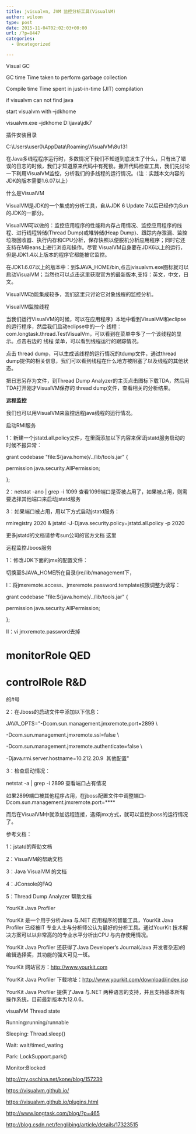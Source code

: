 ```yaml
---
title: jvisualvm, JVM 监控分析工具(VisualVM)
author: wiloon
type: post
date: 2015-11-04T02:02:03+00:00
url: /?p=8447
categories:
  - Uncategorized

---
```

Visual GC
  
GC time Time taken to perform garbage collection
  
Compile time Time spent in just-in-time (JIT) compilation

if visualvm can not find java
  
start visualvm with &#8211;jdkhome
  
visualvm.exe &#8211;jdkhome D:\java\jdk7

插件安装目录
  
C:\Users\user0\AppData\Roaming\VisualVM\8u131

在Java多线程程序运行时，多数情况下我们不知道到底发生了什么，只有出了错误的日志的时候，我们才知道原来代码中有死锁。撇开代码检查工具，我们先讨论一下利用VisualVM监控，分析我们的多线程的运行情况。（注：实践本文内容的JDK的版本需要1.6.07以上）

什么是VisualVM

VisualVM是JDK的一个集成的分析工具，自从JDK 6 Update 7以后已经作为Sun的JDK的一部分。

VisualVM可以做的：监控应用程序的性能和内存占用情况、监控应用程序的线程、进行线程转储(Thread Dump)或堆转储(Heap Dump)、跟踪内存泄漏、监控垃圾回收器、执行内存和CPU分析，保存快照以便脱机分析应用程序；同时它还支持在MBeans上进行浏览和操作。尽管 VisualVM自身要在JDK6以上的运行，但是JDK1.4以上版本的程序它都能被它监控。

在JDK1.6.07以上的版本中：到$JAVA_HOME/bin,点击jvisualvm.exe图标就可以启动VisualVM；当然也可以点击这里获取官方的最新版本,支持：英文，中文，日文。

VisualVM功能集成较多，我们这里只讨论它对象线程的监控分析。
  
VisualVM监控线程

当我们运行VisualVM的时候，可以在应用程序》本地中看到VisualVM和eclipse的运行程序，然后我们启动eclipse中的一个 线程：com.longtask.thread.TestVisualVm，可以看到在菜单中多了一个该线程的显示。点击右边的 线程 菜单，可以看到线程运行的跟踪情况。

点击 thread dump，可以生成该线程的运行情况的tdump文件，通过thread dump提供的相关信息，我们可以看到线程在什么地方被阻塞了以及线程的其他状态。

把日志另存为文件，到Thread Dump Analyzer的主页点击图标下载TDA，然后用TDA打开刚才VisualVM保存的 thread dump文件，查看相关的分析结果。

**远程监控**
  
我们也可以用VisualVM来监控远程java线程的运行情况。
  
启动RMI服务

1：新建一个jstatd.all.policy文件，在里面添加以下内容来保证jstatd服务启动的时候不报异常：

grant codebase "file:${java.home}/../lib/tools.jar" {
  
permission java.security.AllPermission;
  
};
  
2：netstat -ano | grep -i 1099 查看1099端口是否被占用了，如果被占用，则需要选择其他端口来启动jstatd服务

3：如果端口被占用，用以下方式启动jstatd服务：

rmiregistry 2020 & jstatd -J-Djava.security.policy=jstatd.all.policy -p 2020
  
更多jstatd的文档请参考sun公司的官方文档 这里
  
远程监控Jboos服务

1：修改JDK下面的jmx的配置文件：

切换至$JAVA_HOME所在目录/jre/lib/management下，

I：将jmxremote.access、jmxremote.password.template权限调整为读写：

grant codebase "file:${java.home}/../lib/tools.jar" {
  
permission java.security.AllPermission;
  
};
  
II：vi jmxremote.password去掉

# monitorRole QED

# controlRole R&D

的#号

2：在Jboss的启动文件中添加以下信息：

JAVA_OPTS="-Dcom.sun.management.jmxremote.port=2899 \
  
-Dcom.sun.management.jmxremote.ssl=false \
  
-Dcom.sun.management.jmxremote.authenticate=false \
  
-Djava.rmi.server.hostname=10.212.20.9  其他配置"
  
3：检查启动情况：

netstat -a | grep -i 2899 查看端口占有情况

如果2899端口被其他程序占用，在jboss配置文件中调整端口-Dcom.sun.management.jmxremote.port=\****

而后在VisualVM中就添加远程连接，选择jmx方式，就可以监控jboss的运行情况了。

参考文档：
  
1：jstatd的帮助文档

2：VisualVM的帮助文档

3：Java VisualVM 的文档

4：JConsole的FAQ

5：Thread Dump Analyzer 帮助文档

YourKit Java Profiler
          
YourKit 是一个用于分析Java 与.NET 应用程序的智能工具，YourKit Java Profiler 已经被IT 专业人士与分析师公认为最好的分析工具。通过YourKit 技术解决方案可以以非常高的的专业水平分析出CPU 与内存使用情况。
          
YourKit Java Profiler 还获得了Java Developer&#8217;s Journal(Java 开发者杂志)的编辑选择奖，其功能的强大可见一斑。
          
YourKit 网站官方：http://www.yourkit.com
          
YourKit Java Profiler 下载地址：http://www.yourkit.com/download/index.jsp
          
YourKit Java Profiler 提供了Java 与.NET 两种语言的支持，并且支持基本所有操作系统，目前最新版本为12.0.6。

visualVM Thread state
  
Running:running/runnable
  
Sleeping: Thread.sleep()
  
Wait: wait/timed_wating
  
Park: LockSupport.park()
  
Monitor:Blocked

http://my.oschina.net/kone/blog/157239
  
https://visualvm.github.io/
  
https://visualvm.github.io/plugins.html

http://www.longtask.com/blog/?p=465

http://blog.csdn.net/fenglibing/article/details/17323515